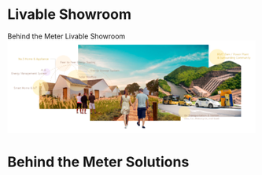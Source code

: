 # Livable Showroom

Behind the Meter Livable Showroom
![alt text](https://github.com/SukritJaAIproject/livableshowroom/blob/main/pics/overview.png?raw=true)




# Behind the Meter Solutions


